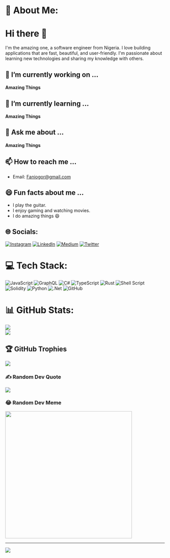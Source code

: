 # 💫 About Me:
# Hi there 👋
I'm the amazing one, a software engineer from Nigeria. I love building applications that are fast, beautiful, and user-friendly. I'm passionate about learning new technologies and sharing my knowledge with others.

## 🔭 I’m currently working on ...
#### Amazing Things

## 🌱 I’m currently learning ...
#### Amazing Things

## 💬 Ask me about ...
#### Amazing Things

## 📫 How to reach me ...
- Email: Faniogor@gmail.com

## 😄 Fun facts about me ...
- I play the guitar.
- I enjoy gaming and watching movies.
- I do amazing things 😄


## 🌐 Socials:
[![Instagram](https://img.shields.io/badge/Instagram-%23E4405F.svg?logo=Instagram&logoColor=white)](https://instagram.com/asof_14) [![LinkedIn](https://img.shields.io/badge/LinkedIn-%230077B5.svg?logo=linkedin&logoColor=white)](https://linkedin.com/in/favour-aniogor-3a4932172) [![Medium](https://img.shields.io/badge/Medium-12100E?logo=medium&logoColor=white)](https://medium.com/@faniogor) [![Twitter](https://img.shields.io/badge/Twitter-%231DA1F2.svg?logo=Twitter&logoColor=white)](https://twitter.com/AniogorFavour) 

# 💻 Tech Stack:
![JavaScript](https://img.shields.io/badge/javascript-%23323330.svg?style=for-the-badge&logo=javascript&logoColor=%23F7DF1E) ![GraphQL](https://img.shields.io/badge/-GraphQL-E10098?style=for-the-badge&logo=graphql&logoColor=white) ![C#](https://img.shields.io/badge/c%23-%23239120.svg?style=for-the-badge&logo=c-sharp&logoColor=white) ![TypeScript](https://img.shields.io/badge/typescript-%23007ACC.svg?style=for-the-badge&logo=typescript&logoColor=white) ![Rust](https://img.shields.io/badge/rust-%23000000.svg?style=for-the-badge&logo=rust&logoColor=white) ![Shell Script](https://img.shields.io/badge/shell_script-%23121011.svg?style=for-the-badge&logo=gnu-bash&logoColor=white) ![Solidity](https://img.shields.io/badge/Solidity-%23363636.svg?style=for-the-badge&logo=solidity&logoColor=white) ![Python](https://img.shields.io/badge/python-3670A0?style=for-the-badge&logo=python&logoColor=ffdd54) ![.Net](https://img.shields.io/badge/.NET-5C2D91?style=for-the-badge&logo=.net&logoColor=white) ![GitHub](https://img.shields.io/badge/GitHub-%23121011.svg?style=for-the-badge&logo=github&logoColor=white) 
# 📊 GitHub Stats:
![](https://github-readme-streak-stats.herokuapp.com/?user=PhantomOz&theme=dark&hide_border=false)<br/>
![](https://github-readme-stats.vercel.app/api/top-langs/?username=PhantomOz&theme=dark&hide_border=false&include_all_commits=true&count_private=true&layout=compact)

## 🏆 GitHub Trophies
![](https://github-profile-trophy.vercel.app/?username=PhantomOz&theme=radical&no-frame=false&no-bg=true&margin-w=4)

### ✍️ Random Dev Quote
![](https://quotes-github-readme.vercel.app/api?type=horizontal&theme=radical)

<!-- ### 🔝 Top Contributed Repo
![](https://github-contributor-stats.vercel.app/api?username=PhantomOz&limit=5&theme=dark&combine_all_yearly_contributions=true) -->

### 😂 Random Dev Meme
<img src='https://randommeme-five.vercel.app/' style="height: 400px;"/>

---
[![](https://visitcount.itsvg.in/api?id=PhantomOz&icon=0&color=0)](https://visitcount.itsvg.in)

<!-- Proudly created with GPRM ( https://gprm.itsvg.in ) -->

<!---
PhantomOz/PhantomOz is a ✨ special ✨ repository because its `README.md` (this file) appears on your GitHub profile.
You can click the Preview link to take a look at your changes.
--->
